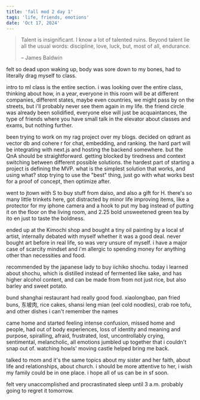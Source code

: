 ```yaml
---
title: 'fall mod 2 day 1'
tags: 'life, friends, emotions'
date: 'Oct 17, 2024'
---
```


> Talent is insignificant. I know a lot of talented ruins. Beyond talent lie all the usual words: discipline, love, luck, but, most of all, endurance.
>
> – James Baldwin

felt so dead upon waking up, body was sore down to my bones, had to literally drag myself to class.

intro to ml class is the entire section. i was looking over the entire class, thinking about how, in a year, everyone in this room will be at different companies, different states, maybe even countries, we might pass by on the streets, but i'll probably never see them again in my life. the friend circle was already been solidified, everyone else will just be acquaintances, the type of friends where you have small talk in the elevator about classes and exams, but nothing further.

been trying to work on my rag project over my blogs. decided on qdrant as vector db and cohere r for chat, embedding, and ranking. the hard part will be integrating with next.js and hosting the backend somewhere. but the QnA should be straightforward. getting blocked by tiredness and context switching between different possible solutions. the hardest part of starting a project is defining the MVP. what is the simplest solution that works, and using what? stop trying to use the "best" thing, just go with what works best for a proof of concept, then optimize after.

went to jtown with S to buy stuff from daiso, and also a gift for H. there's so many little trinkets here, got distracted by minor life improving items, like a protector for my iphone camera and a hook to put my bag instead of putting it on the floor on the living room, and 2.25 bold unsweetened green tea by ito en just to taste the boldness.

ended up at the Kimochi shop and bought a tiny oil painting by a local sf artist, internally debated with myself whether it was a good deal. never bought art before in real life, so was very unsure of myself. i have a major case of scarcity mindset and i'm allergic to spending money for anything other than necessities and food.

recommended by the japanese lady to buy iichiko shochu. today i learned about shochu, which is distilled instead of fermented like sake, and has higher alcohol content, and can be made from from not just rice, but also barley and sweet potato.

bund shanghai restaurant had really good food. xiaolongbao, pan fried buns, 东坡肉, rice cakes, shansi leng mian (eel cold noodles), crab roe tofu, and other dishes i can't remember the names

came home and started feeling intense confusion, missed home and people, had out of body experiences, loss of identity and meaning and purpose, spiralling, afraid, frustrated, lost, uncontrollably crying, sentimental, melancholic, all emotions jumbled up together that i couldn't snap out of. watching howls' moving castle helped bring me back.

talked to mom and it's the same topics about my sister and her faith, about life and relationships, about church. i should be more attentive to her, i wish my family could be in one place. i hope all of us can be in sf soon.

felt very unaccomplished and procrastinated sleep until 3 a.m. probably going to regret it tomorrow.
